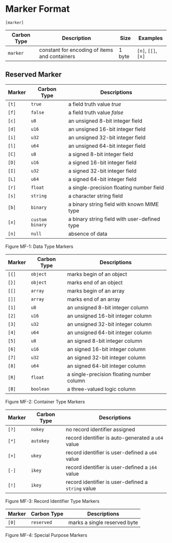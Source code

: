 # Marker Format

```
[marker]
```

Carbon Type  | Description                                                 | Size   | Examples     
-------------|-------------------------------------------------------------|--------|-------------------
`marker`     | constant for encoding of items and containers  | 1 byte | `[n]`, `[[]`, `[x]` 


## Reserved Marker

Marker  | Carbon Type      | Descriptions
--------|------------------|---------------------------------------------
`[t]`   | `true`           | a field truth value *true*
`[f]`   | `false`          | a field truth value *false*
`[c]`   | `u8`             | an unsigned 8-bit integer field
`[d]`   | `u16`            | an unsigned 16-bit integer field
`[i]`   | `u32`            | an unsigned 32-bit integer field
`[l]`   | `u64`            | an unsigned 64-bit integer field
`[C]`   | `u8`             | a signed 8-bit integer field
`[D]`   | `u16`            | a signed 16-bit integer field
`[I]`   | `u32`            | a signed 32-bit integer field
`[L]`   | `u64`            | a signed 64-bit integer field
`[r]`   | `float`          | a single-precision floating number field
`[s]`   | `string`         | a character string field
`[b]`   | `binary`         | a binary string field with known MIME type
`[x]`   | `custom binary`  | a binary string field with user-defined type
`[n]`   | `null`           | absence of data

<span class="caption">Figure MF-1: Data Type Markers</span>

Marker  | Carbon Type      | Descriptions
--------|------------------|-------------------------------------------
`[{]`   | `object`         | marks begin of an object
`[}]`   | `object`         | marks end of an object
`[[]`   | `array`          | marks begin of an array
`[]]`   | `array`          | marks end of an array
`[1]`   | `u8`             | an unsigned 8-bit integer column
`[2]`   | `u16`            | an unsigned 16-bit integer column
`[3]`   | `u32`            | an unsigned 32-bit integer column
`[4]`   | `u64`            | an unsigned 64-bit integer column
`[5]`   | `u8`             | an signed 8-bit integer column
`[6]`   | `u16`            | an signed 16-bit integer column
`[7]`   | `u32`            | an signed 32-bit integer column
`[8]`   | `u64`            | an signed 64-bit integer column
`[R]`   | `float`          | a single-precision floating number column
`[B]`   | `boolean`        | a three-valued logic column



<span class="caption">Figure MF-2: Container Type Markers</span>

Marker  | Carbon Type      | Descriptions
--------|------------------|--------------------------------------------------
`[?]`   | `nokey`          | no record identifier assigned
`[*]`   | `autokey`        | record identifier is auto-generated a `u64` value
`[+]`   | `ukey`           | record identifier is user-defined a `u64` value 
`[-]`   | `ikey`           | record identifier is user-defined a `i64` value 
`[!]`   | `ikey`           | record identifier is user-defined a `string` value 

<span class="caption">Figure MF-3: Record Identifier Type Markers</span>

Marker  | Carbon Type      | Descriptions
--------|------------------|-------------------------
`[0]`   | `reserved`       | marks a single reserved byte

<span class="caption">Figure MF-4: Special Purpose Markers</span>